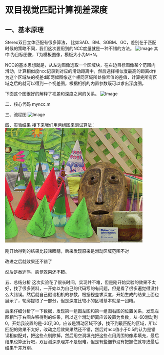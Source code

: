 # 双目视觉匹配计算视差深度

## 一、基本原理
Stereo双目立体匹配有很多算法， 比如SAD、BM、SGBM、GC，差别在于匹配时候的策略不同，我们这次要用到的NCC度量就是一种不错的方法。
![Image](https://github.com/AOYLAOTANG/ImageSource/blob/main/CV/stereo/CV-stereo1.png)
其中I为目标图像，T为模板图像，模板大小为M*N。

NCC的基本思想就是，从左边图像选取一个区域块，在右边目标图像某个范围内滑动，计算相似度ncc记录到对应的滑动距离中，然后选择相似度最高的距离d作为这个区域块的视差d即两幅图像这个相同区域所处像素值的差值，计算完所有区域之后的就可以得到一个视差图，根据相机的内置参数既可以求出深度图。

下面这个图很好的解释了视差和深度之间的关系。
![Image](https://github.com/AOYLAOTANG/ImageSource/blob/main/CV/stereo/CV-stereo2.png)

二、核心代码
myncc.m

三、流程图
![Image](https://github.com/AOYLAOTANG/ImageSource/blob/main/CV/stereo/CV-stereo3.png)

四、实验结果
接下来我们用两组图来测试算法：
![Image](https://github.com/AOYLAOTANG/Computer-Vision/blob/main/stereo%E5%8F%8C%E7%9B%AE%E5%8C%B9%E9%85%8D/im2.jpg)




 

刚开始得到的结果比较辣眼睛，后来发现原来是滑动区域范围不对



改进之后就效果还不错了



 

然后是泰迪熊，感觉效果还不错。



 

五、总结分析
 这次实验花了很长时间，实现并不难，但是刚开始实验的效果不太好，找了很多资料，一开始以为自己的代码写的有问题，但是看了很多遍觉得没什么大错误。然后就自己假设相机的参数，根据视差求深度，开始生成的结果上面也展示了，轮廓提取了一部分，但是深度比较小的区域基本就是一团糟。

后来仔细分析了一下数据，发现第一组图左图和第一组图右图的位置关系，发现左图相当于右图左移得到的结果，所以这个滑动距离应该设置为负数，从-60滑动到0，开始我设置的是-30到30，应该是滑动区域不够，找不到最匹配的区域，所以匹配的效果不太好，改动之后效果果然还不错，然后对ncc值小于0.5的认为是错误相似配对，把这些点剔除掉，然后用空洞填充把这些点用周围的像素填充，最后结果也算还行吧，双目测深原理并不是很难，但是有些细节没有把握住就导致最后结果千差万别。

